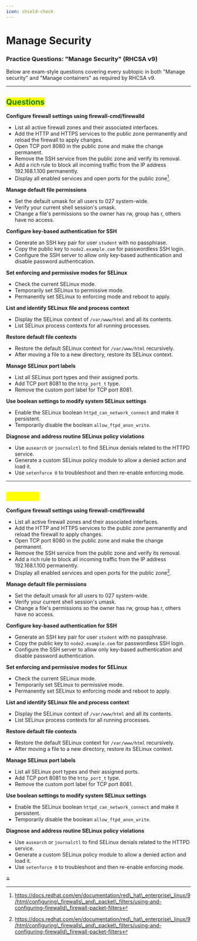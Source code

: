 ```yaml
---
icon: shield-check
---
```


# Manage Security

### Practice Questions: "Manage Security" (RHCSA v9)

Below are exam-style questions covering every subtopic in both "Manage security" and "Manage containers" as required by RHCSA v9.

***

## <mark style="color:green;">Questions</mark>

**Configure firewall settings using firewall-cmd/firewalld**

* List all active firewall zones and their associated interfaces.
* Add the HTTP and HTTPS services to the public zone permanently and reload the firewall to apply changes.
* Open TCP port 8080 in the public zone and make the change permanent.
* Remove the SSH service from the public zone and verify its removal.
* Add a rich rule to block all incoming traffic from the IP address 192.168.1.100 permanently.
* Display all enabled services and open ports for the public zone[^1].

**Manage default file permissions**

* Set the default umask for all users to 027 system-wide.
* Verify your current shell session's umask.
* Change a file's permissions so the owner has rw, group has r, others have no access.

**Configure key-based authentication for SSH**

* Generate an SSH key pair for user `student` with no passphrase.
* Copy the public key to `node2.example.com` for passwordless SSH login.
* Configure the SSH server to allow only key-based authentication and disable password authentication.

**Set enforcing and permissive modes for SELinux**

* Check the current SELinux mode.
* Temporarily set SELinux to permissive mode.
* Permanently set SELinux to enforcing mode and reboot to apply.

**List and identify SELinux file and process context**

* Display the SELinux context of `/var/www/html` and all its contents.
* List SELinux process contexts for all running processes.

**Restore default file contexts**

* Restore the default SELinux context for `/var/www/html` recursively.
* After moving a file to a new directory, restore its SELinux context.

**Manage SELinux port labels**

* List all SELinux port types and their assigned ports.
* Add TCP port 8081 to the `http_port_t` type.
* Remove the custom port label for TCP port 8081.

**Use boolean settings to modify system SELinux settings**

* Enable the SELinux boolean `httpd_can_network_connect` and make it persistent.
* Temporarily disable the boolean `allow_ftpd_anon_write`.

**Diagnose and address routine SELinux policy violations**

* Use `ausearch` or `journalctl` to find SELinux denials related to the HTTPD service.
* Generate a custom SELinux policy module to allow a denied action and load it.
* Use `setenforce 0` to troubleshoot and then re-enable enforcing mode.

***

## <mark style="color:yellow;">Answers</mark>

**Configure firewall settings using firewall-cmd/firewalld**

* List all active firewall zones and their associated interfaces.
* Add the HTTP and HTTPS services to the public zone permanently and reload the firewall to apply changes.
* Open TCP port 8080 in the public zone and make the change permanent.
* Remove the SSH service from the public zone and verify its removal.
* Add a rich rule to block all incoming traffic from the IP address 192.168.1.100 permanently.
* Display all enabled services and open ports for the public zone[^1].

**Manage default file permissions**

* Set the default umask for all users to 027 system-wide.
* Verify your current shell session's umask.
* Change a file's permissions so the owner has rw, group has r, others have no access.

**Configure key-based authentication for SSH**

* Generate an SSH key pair for user `student` with no passphrase.
* Copy the public key to `node2.example.com` for passwordless SSH login.
* Configure the SSH server to allow only key-based authentication and disable password authentication.

**Set enforcing and permissive modes for SELinux**

* Check the current SELinux mode.
* Temporarily set SELinux to permissive mode.
* Permanently set SELinux to enforcing mode and reboot to apply.

**List and identify SELinux file and process context**

* Display the SELinux context of `/var/www/html` and all its contents.
* List SELinux process contexts for all running processes.

**Restore default file contexts**

* Restore the default SELinux context for `/var/www/html` recursively.
* After moving a file to a new directory, restore its SELinux context.

**Manage SELinux port labels**

* List all SELinux port types and their assigned ports.
* Add TCP port 8081 to the `http_port_t` type.
* Remove the custom port label for TCP port 8081.

**Use boolean settings to modify system SELinux settings**

* Enable the SELinux boolean `httpd_can_network_connect` and make it persistent.
* Temporarily disable the boolean `allow_ftpd_anon_write`.

**Diagnose and address routine SELinux policy violations**

* Use `ausearch` or `journalctl` to find SELinux denials related to the HTTPD service.
* Generate a custom SELinux policy module to allow a denied action and load it.
* Use `setenforce 0` to troubleshoot and then re-enable enforcing mode.



⁂

[^1]: https://docs.redhat.com/en/documentation/red\_hat\_enterprise\_linux/9/html/configuring\_firewalls\_and\_packet\_filters/using-and-configuring-firewalld\_firewall-packet-filters

